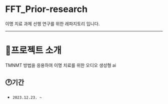 # FFT_Prior-research
이명 치료 과제 선행 연구를 위한 레파지토리 입니다.

******

# 📢프로젝트 소개
TMNMT 방법을 응용하여 이명 치료를 위한 오디오 생성형 ai

## 🕐기간
- `2023.12.23. ~`

